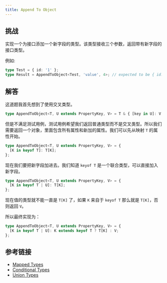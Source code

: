 ```yaml
---
title: Append To Object
---
```


## 挑战

实现一个为接口添加一个新字段的类型。该类型接收三个参数，返回带有新字段的接口类型。

例如:

```ts
type Test = { id: '1' };
type Result = AppendToObject<Test, 'value', 4>; // expected to be { id: '1', value: 4 }
```

## 解答

这道题我首先想到了使用交叉类型。

```ts
type AppendToObject<T, U extends PropertyKey, V> = T & { [key in U]: V };
```

但是不满足测试用例，测试用例希望我们返回普通类型而不是交叉类型。所以我们需要返回一个对象，里面包含所有属性和新加的属性。我们可以先从映射 `T` 的属性开始。

```ts
type AppendToObject<T, U extends PropertyKey, V> = {
  [K in keyof T]: T[K];
};
```

现在我们要把新字段加进去。我们知道 `keyof T` 是一个联合类型，可以直接加入新字段。

```ts
type AppendToObject<T, U extends PropertyKey, V> = {
  [K in keyof T | U]: T[K];
};
```

现在值的类型就不能一直是 `T[K]` 了，如果 `K` 来自于 `keyof T` 那么就是 `T[K]`，否则返回 `V`。

所以最终实现为：

```ts
type AppendToObject<T, U extends PropertyKey, V> = {
  [K in keyof T | U]: K extends keyof T ? T[K] : V;
};
```

## 参考链接

- [Mapped Types](https://www.typescriptlang.org/docs/handbook/2/mapped-types.html)
- [Conditional Types](https://www.typescriptlang.org/docs/handbook/2/conditional-types.html)
- [Union Types](https://www.typescriptlang.org/docs/handbook/2/everyday-types.html#union-types)
